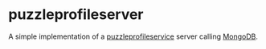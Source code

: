 # puzzleprofileserver

A simple implementation of a [puzzleprofileservice](https://github.com/dvaumoron/puzzleprofileservice) server calling [MongoDB](https://www.mongodb.com/).
